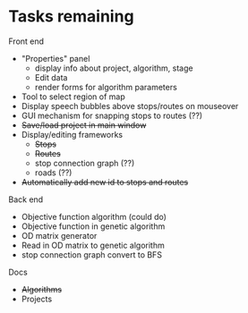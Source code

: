 # Tasks remaining

Front end
+ "Properties" panel
	+ display info about project, algorithm, stage
	+ Edit data
	+ render forms for algorithm parameters
+ Tool to select region of map
+ Display speech bubbles above stops/routes on mouseover
+ GUI mechanism for snapping stops to routes (??)
+ ~~Save/load project in main window~~
+ Display/editing frameworks
	+ ~~Stops~~
	+ ~~Routes~~
	+ stop connection graph (??)
	+ roads (??)
+ ~~Automatically add new id to stops and routes~~

Back end
+ Objective function algorithm (could do)
+ Objective function in genetic algorithm
+ OD matrix generator
+ Read in OD matrix to genetic algorithm
+ stop connection graph convert to BFS

Docs
+ ~~Algorithms~~
+ Projects